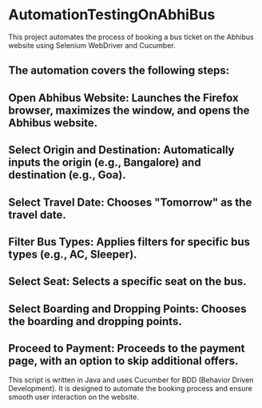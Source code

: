 # AutomationTestingOnAbhiBus
This project automates the process of booking a bus ticket on the Abhibus website using Selenium WebDriver and Cucumber.

## The automation covers the following steps:

## Open Abhibus Website: Launches the Firefox browser, maximizes the window, and opens the Abhibus website.
## Select Origin and Destination: Automatically inputs the origin (e.g., Bangalore) and destination (e.g., Goa).
## Select Travel Date: Chooses "Tomorrow" as the travel date.
## Filter Bus Types: Applies filters for specific bus types (e.g., AC, Sleeper).
## Select Seat: Selects a specific seat on the bus.
## Select Boarding and Dropping Points: Chooses the boarding and dropping points.
## Proceed to Payment: Proceeds to the payment page, with an option to skip additional offers.

This script is written in Java and uses Cucumber for BDD (Behavior Driven Development). It is designed to automate the booking process and ensure smooth user interaction on the website.
